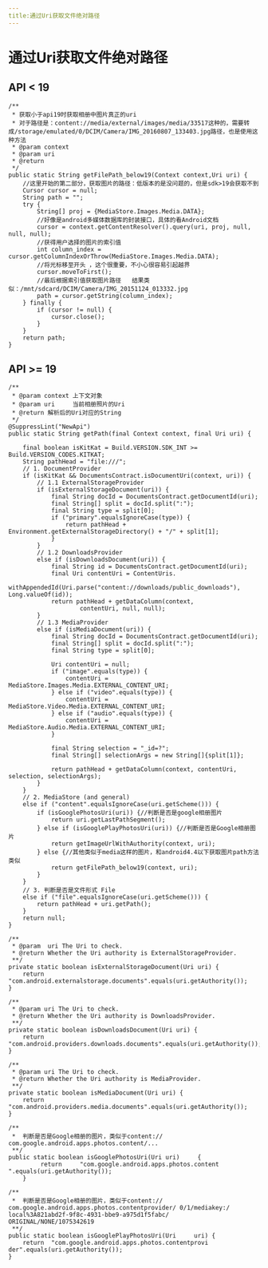 ```yaml
---
title:通过Uri获取文件绝对路径
---
```


# 通过Uri获取文件绝对路径

## API < 19

    /**
     * 获取小于api19时获取相册中图片真正的uri
     * 对于路径是：content://media/external/images/media/33517这种的，需要转成/storage/emulated/0/DCIM/Camera/IMG_20160807_133403.jpg路径，也是使用这种方法
     * @param context
     * @param uri
     * @return
     */
    public static String getFilePath_below19(Context context,Uri uri) {
        //这里开始的第二部分，获取图片的路径：低版本的是没问题的，但是sdk>19会获取不到  
        Cursor cursor = null;
        String path = "";
        try {
            String[] proj = {MediaStore.Images.Media.DATA};
            //好像是android多媒体数据库的封装接口，具体的看Android文档
            cursor = context.getContentResolver().query(uri, proj, null, null, null);
            //获得用户选择的图片的索引值
            int column_index = cursor.getColumnIndexOrThrow(MediaStore.Images.Media.DATA);
            //将光标移至开头 ，这个很重要，不小心很容易引起越界
            cursor.moveToFirst();
            //最后根据索引值获取图片路径   结果类似：/mnt/sdcard/DCIM/Camera/IMG_20151124_013332.jpg
            path = cursor.getString(column_index);
        } finally {
            if (cursor != null) {
                cursor.close();
            }
        }
        return path;
    }


## API >= 19

    /**
     * @param context 上下文对象
     * @param uri     当前相册照片的Uri
     * @return 解析后的Uri对应的String
     */
    @SuppressLint("NewApi")
    public static String getPath(final Context context, final Uri uri) {

        final boolean isKitKat = Build.VERSION.SDK_INT >= Build.VERSION_CODES.KITKAT;
        String pathHead = "file:///";
        // 1. DocumentProvider
        if (isKitKat && DocumentsContract.isDocumentUri(context, uri)) {
            // 1.1 ExternalStorageProvider
            if (isExternalStorageDocument(uri)) {
                final String docId = DocumentsContract.getDocumentId(uri);
                final String[] split = docId.split(":");
                final String type = split[0];
                if ("primary".equalsIgnoreCase(type)) {
                    return pathHead + Environment.getExternalStorageDirectory() + "/" + split[1];
                }
            }
            // 1.2 DownloadsProvider
            else if (isDownloadsDocument(uri)) {
                final String id = DocumentsContract.getDocumentId(uri);
                final Uri contentUri = ContentUris.
                        withAppendedId(Uri.parse("content://downloads/public_downloads"), Long.valueOf(id));
                return pathHead + getDataColumn(context,
                        contentUri, null, null);
            }
            // 1.3 MediaProvider
            else if (isMediaDocument(uri)) {
                final String docId = DocumentsContract.getDocumentId(uri);
                final String[] split = docId.split(":");
                final String type = split[0];

                Uri contentUri = null;
                if ("image".equals(type)) {
                    contentUri = MediaStore.Images.Media.EXTERNAL_CONTENT_URI;
                } else if ("video".equals(type)) {
                    contentUri = MediaStore.Video.Media.EXTERNAL_CONTENT_URI;
                } else if ("audio".equals(type)) {
                    contentUri = MediaStore.Audio.Media.EXTERNAL_CONTENT_URI;
                }

                final String selection = "_id=?";
                final String[] selectionArgs = new String[]{split[1]};

                return pathHead + getDataColumn(context, contentUri, selection, selectionArgs);
            }
        }
        // 2. MediaStore (and general)
        else if ("content".equalsIgnoreCase(uri.getScheme())) {
            if (isGooglePhotosUri(uri)) {//判断是否是google相册图片
                return uri.getLastPathSegment();
            } else if (isGooglePlayPhotosUri(uri)) {//判断是否是Google相册图片
                return getImageUrlWithAuthority(context, uri);
            } else {//其他类似于media这样的图片，和android4.4以下获取图片path方法类似
                return getFilePath_below19(context, uri);
            }
        }
        // 3. 判断是否是文件形式 File
        else if ("file".equalsIgnoreCase(uri.getScheme())) {
            return pathHead + uri.getPath();
        }
        return null;
    } 
    
    /**
     * @param  uri The Uri to check.
     * @return Whether the Uri authority is ExternalStorageProvider.
     **/
    private static boolean isExternalStorageDocument(Uri uri) {
        return "com.android.externalstorage.documents".equals(uri.getAuthority());
    }

    /**
     * @param uri The Uri to check.
     * @return Whether the Uri authority is DownloadsProvider.
     **/
    private static boolean isDownloadsDocument(Uri uri) {
        return "com.android.providers.downloads.documents".equals(uri.getAuthority());
    }

    /**
     * @param uri The Uri to check.
     * @return Whether the Uri authority is MediaProvider.
     **/
    private static boolean isMediaDocument(Uri uri) {
        return "com.android.providers.media.documents".equals(uri.getAuthority());
    }

    /**
     *  判断是否是Google相册的图片，类似于content://    com.google.android.apps.photos.content/...
     **/
    public static boolean isGooglePhotosUri(Uri uri)     {
             return     "com.google.android.apps.photos.content ".equals(uri.getAuthority());
        }
    
    /**
     *  判断是否是Google相册的图片，类似于content://    com.google.android.apps.photos.contentprovider/ 0/1/mediakey:/   local%3A821abd2f-9f8c-4931-bbe9-a975d1f5fabc/  ORIGINAL/NONE/1075342619
     **/
    public static boolean isGooglePlayPhotosUri(Uri     uri) {
        return  "com.google.android.apps.photos.contentprovi der".equals(uri.getAuthority());
    }